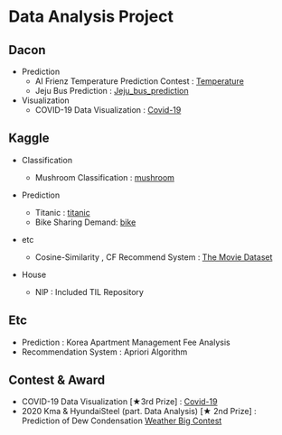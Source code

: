 # Data Analysis Project

## Dacon 

* Prediction 
  * AI Frienz Temperature Prediction Contest : [Temperature](https://dacon.io/competitions/official/235590/overview/)
  * Jeju Bus Prediction : [Jeju_bus_prediction](https://dacon.io/competitions/official/229255/overview/)
* Visualization
  * COVID-19 Data Visualization : [Covid-19](https://dacon.io/competitions/official/235590/overview/)



## Kaggle

* Classification 
  
  * Mushroom Classification : [mushroom](https://www.kaggle.com/uciml/mushroom-classification)
* Prediction 
  * Titanic : [titanic](https://www.kaggle.com/c/titanic)
  * Bike Sharing Demand: [bike](https://www.kaggle.com/c/bike-sharing-demand)
* etc
  * Cosine-Similarity , CF Recommend System : [The Movie Dataset](https://www.kaggle.com/rounakbanik/the-movies-dataset)
* House 
  *  NlP : Included TIL Repository  

## Etc

* Prediction : Korea Apartment Management Fee Analysis
* Recommendation System : Apriori Algorithm



## Contest & Award

*  COVID-19 Data Visualization [★3rd Prize] : [Covid-19](https://dacon.io/competitions/official/235590/overview/)
*  2020 Kma & HyundaiSteel (part. Data Analysis) [★ 2nd Prize] : Prediction of  Dew Condensation [Weather Big Contest](https://bd.kma.go.kr/contest/)



